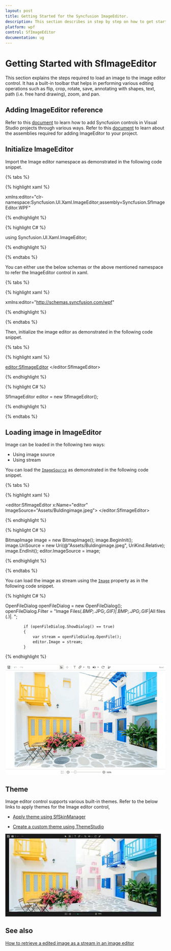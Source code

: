 ```yaml
---
layout: post
title: Getting Started for the Syncfusion ImageEditor.
description: This section describes in step by step on how to get start with simple application using SfImageEditor in WPF in detail.
platform: wpf
control: SfImageEditor
documentation: ug
---
```


# Getting Started with SfImageEditor

This section explains the steps required to load an image to the image editor control. It has a built-in toolbar that helps in performing various editing operations such as flip, crop, rotate, save, annotating with shapes, text, path (i.e. free hand drawing), zoom, and pan.

## Adding ImageEditor reference

Refer to this [document](https://help.syncfusion.com/wpf/add-syncfusion-controls) to learn how to add Syncfusion controls in Visual Studio projects through various ways. Refer to this [document](https://help.syncfusion.com/wpf/control-dependencies) to learn about the assemblies required for adding ImageEditor to your project.

## Initialize ImageEditor

Import the Image editor namespace as demonstrated in the following code snippet.

{% tabs %} 

{% highlight xaml %} 

xmlns:editor="clr-namespace:Syncfusion.UI.Xaml.ImageEditor;assembly=Syncfusion.SfImageEditor.WPF"

{% endhighlight %}

{% highlight C# %} 

using Syncfusion.UI.Xaml.ImageEditor;

{% endhighlight %}

{% endtabs %} 

You can either use the below schemas or the above mentioned namespace to refer the ImageEditor control in xaml.

{% tabs %} 

{% highlight xaml %} 

xmlns:editor="http://schemas.syncfusion.com/wpf"

{% endhighlight %}

{% endtabs %} 

Then, initialize the image editor as demonstrated in the following code snippet.

{% tabs %} 

{% highlight xaml %} 

 <editor:SfImageEditor>
 </editor:SfImageEditor>

{% endhighlight %}

{% highlight C# %} 

 SfImageEditor editor = new SfImageEditor();

{% endhighlight %}

{% endtabs %} 

## Loading image in ImageEditor

Image can be loaded in the following two ways:

* Using image source
* Using stream

You can load the [`ImageSource`](https://help.syncfusion.com/cr/wpf/Syncfusion.UI.Xaml.ImageEditor.SfImageEditor.html#Syncfusion_UI_Xaml_ImageEditor_SfImageEditor_ImageSource) as demonstrated in the following code snippet.

{% tabs %} 

{% highlight xaml %} 

<editor:SfImageEditor x:Name="editor" ImageSource="Assets/Buldingimage.jpeg">
</editor:SfImageEditor>

{% endhighlight %}

{% highlight C# %} 

   BitmapImage image = new BitmapImage();
   image.BeginInit();
   image.UriSource = new Uri(@"Assets/Buldingimage.jpeg", UriKind.Relative);
   image.EndInit();
   editor.ImageSource = image;

{% endhighlight %}

{% endtabs %} 

You can load the image as stream using the [`Image`](https://help.syncfusion.com/cr/wpf/Syncfusion.UI.Xaml.ImageEditor.SfImageEditor.html#Syncfusion_UI_Xaml_ImageEditor_SfImageEditor_Image) property as in the following code snippet.

{% highlight C# %} 

  OpenFileDialog openFileDialog = new OpenFileDialog();
            openFileDialog.Filter = "Image Files(*.BMP;*.JPG;*.GIF)|*.BMP;*.JPG;*.GIF|All files (*.*)|*.* ";

            if (openFileDialog.ShowDialog() == true)
            {
                var stream = openFileDialog.OpenFile();
                editor.Image = stream;
            }

{% endhighlight %}

![ImageEditor](Images/ImageEditor.png)   

## Theme

 Image editor control supports various built-in themes. Refer to the below links to apply themes for the  Image editor control,

  * [Apply theme using SfSkinManager](https://help.syncfusion.com/wpf/themes/skin-manager)
	
  * [Create a custom theme using ThemeStudio](https://help.syncfusion.com/wpf/themes/theme-studio#creating-custom-theme)

  ![Setting theme to WPF ImageEditor](Images/Theme.jpg)   

## See also

[How to retrieve a edited image as a stream in an image editor](https://www.syncfusion.com/kb/11214/how-to-retrieve-a-edited-image-as-a-stream-in-an-image-editor)
